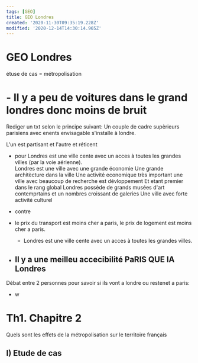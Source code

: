 ```yaml
---
tags: [GEO]
title: GEO Londres
created: '2020-11-30T09:35:19.228Z'
modified: '2020-12-14T14:30:14.965Z'
---
```



# GEO Londres

étuse de cas = métropolisation
  # - Il y a peu de voitures dans le grand londres donc moins de bruit


Rediger un txt selon le principe suivant:
  Un couple de cadre supèrieurs parisiens avec enents envisagable s'installe à londre.

  L'un est partisant et l'autre et réticent
- pour
Londres est une ville cente avec un acces à toutes les grandes villes (par la voie aérienne).  
Londres est une ville avec une grande économie
Une grande architècture dans la ville
Une activité economique très important
une ville avec beaucoup de recherche est dévloppement Et etant premier dans le rang global
Londres possède de grands musées d'art contemprtains et un nombres croissant de galeries 
Une ville avec forte activité culturel




- contre
- le prix du transport est moins cher a paris, le prix de logement est moins cher a paris.



  - Londres est une ville cente avec un acces à toutes les grandes villes.  
- Il y a une meilleu accecibilité  PaRIS QUE IA Londres
   - 



Débat entre 2 personnes pour  savoir si ils vont a londre ou restenet a paris:
  - w



# Th1. Chapitre 2
 Quels sont les effets de la métropolisation sur le territoire français

## I) Etude de cas



